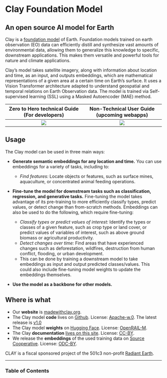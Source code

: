 # Clay Foundation Model

## An open source AI model for Earth

Clay is a [foundation model](https://www.adalovelaceinstitute.org/resource/foundation-models-explainer/) of Earth. Foundation models trained on earth observation (EO) data can efficiently distill and synthesize vast amounts of environmental data, allowing them to generalize this knowledge to specific, downstream applications. This makes them versatile and powerful tools for nature and climate applications.

Clay’s model takes satellite imagery, along with information about location and time, as an input, and outputs embeddings, which are mathematical representations of a given area at a certain time on Earth’s surface. It uses a Vision Transformer architecture adapted to understand geospatial and temporal relations on Earth Observation data. The model is trained via Self-supervised learning (SSL) using a Masked Autoencoder (MAE) method.

| Zero to Hero technical Guide (For developers) | Non-Technical User Guide (upcoming webapps) |
|:--:|:--:|
| [![](https://github.com/Clay-foundation/model/assets/434029/0cbfb109-c391-4f73-99f0-abc8769a7a14)](https://www.youtube.com/live/Zd3rbBj56P0?si=_ts3aWBcso0KEH7K) | [![](https://github.com/Clay-foundation/model/assets/434029/5cd209ec-3571-4ae7-98a1-1cef9a898f25)](https://youtu.be/gFjbrGaAL6w?si=ampWKQi9bArVoJsy) |

## Usage

The Clay model can be used in three main ways:
- **Generate semantic embeddings for any location and time.** You can use embeddings for a variety of tasks, including to:
  - _Find features:_ Locate objects or features, such as surface mines, aquaculture, or concentrated animal feeding operations.

- **Fine-tune the model for downstream tasks such as classification, regression, and generative tasks.** Fine-tuning the model takes advantage of its pre-training to more efficiently classify types, predict values, or detect change than from-scratch methods. Embeddings can also be used to do the following, which require fine-tuning:
  - _Classify types or predict values of interest:_ Identify the types or classes of a given feature, such as crop type or land cover, or predict values of variables of interest, such as above ground biomass or agricultural productivity.
  - _Detect changes over time:_ Find areas that have experienced changes such as deforestation, wildfires, destruction from human conflict, flooding, or urban development.
  - This can be done by training a downstream model to take embeddings as input and output predicted classes/values. This could also include fine-tuning model weights to update the embeddings themselves.

- **Use the model as a backbone for other models.**

## Where is what

- Our **website** is [madewithclay.org](https://madewithclay.org).
- The Clay model **code** lives on [Github](https://github.com/Clay-foundation/model).
  License: [Apache-w.0](https://github.com/Clay-foundation/model/blob/main/LICENSE).
  The latest release is [v1.0](https://github.com/Clay-foundation/model/releases/tag/v1.0)
- The Clay model **weights**  on [Hugging Face](https://huggingface.co/made-with-clay/Clay/).
  License: [OpenRAIL-M](https://github.com/Clay-foundation/model/blob/main/LICENSE-MODEL.md).
- The Clay **documentation** [lives on this site](https://clay-foundation.github.io/model/index.html).
  License: [CC-BY](http://creativecommons.org/licenses/by/4.0/).
- We release the **embeddings** of the used training data on [Source Cooperative](https://beta.source.coop/repositories/clay/clay-model-v0-embeddings).
  License: [ODC-BY](https://opendatacommons.org/licenses/by/).

CLAY is a fiscal sponsored project of the 501c3 non-profit
[Radiant Earth](https://www.radiant.earth).

---
### Table of Contents

```{tableofcontents}
```
